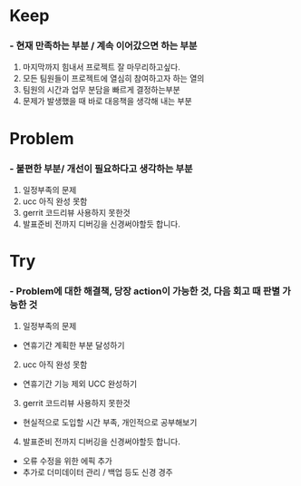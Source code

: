 # Keep

### - 현재 만족하는 부분 / 계속 이어갔으면 하는 부분

1. 마지막까지 힘내서 프로젝트 잘 마무리하고싶다.
2. 모든 팀원들이 프로젝트에 열심히 참여하고자 하는 열의
3. 팀원의 시간과 업무 분담을 빠르게 결정하는부분
4. 문제가 발생했을 때 바로 대응책을 생각해 내는 부분

# Problem

### - 불편한 부분/ 개선이 필요하다고 생각하는 부분

1. 일정부족의 문제
2. ucc 아직 완성 못함
3. gerrit 코드리뷰 사용하지 못한것
4. 발표준비 전까지 디버깅을 신경써야할듯 합니다.

# Try

### - Problem에 대한 해결책, 당장 action이 가능한 것, 다음 회고 때 판별 가능한 것

1. 일정부족의 문제
- 연휴기간 계획한 부분 달성하기

2. ucc 아직 완성 못함
- 연휴기간 기능 제외 UCC 완성하기

3. gerrit 코드리뷰 사용하지 못한것
- 현실적으로 도입할 시간 부족, 개인적으로 공부해보기

4. 발표준비 전까지 디버깅을 신경써야할듯 합니다.
- 오류 수정을 위한 에픽 추가
- 추가로 더미데이터 관리 / 백업 등도 신경 경주
